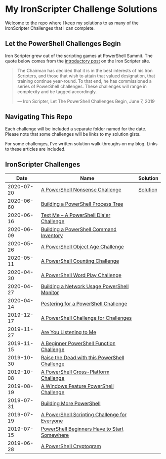 # My IronScripter Challenge Solutions

Welcome to the repo where I keep my solutions to as many of the IronScripter Challenges that I can complete.

## Let the PowerShell Challenges Begin

Iron Scripter grew out of the scripting games at PowerShell Summit.
The quote below comes from the [introductory post][IronScripter] on the Iron Scripter site.

> The Chairman has decided that it is in the best interests of his Iron Scripters,
> and those that wish to attain that valued designation, that training continue year-round.
> To that end, he has commissioned a series of PowerShell challenges.
> These challenges will range in complexity and be tagged accordingly.
>
> — Iron Scripter, Let The PowerShell Challenges Begin, June 7, 2019

[IronScripter]: https://ironscripter.us/let-the-powershell-challenges-begin/

## Navigating This Repo

Each challenge will be included a separate folder named for the date.
Please note that some challenges will be links to my solution gists.

For some challenges, I've written solution walk-throughs on my blog.
Links to these articles are included.

## IronScripter Challenges

|Date|Name|Solution|
|-|-|-|
|2020-07-20|[A PowerShell Nonsense Challenge][20200720]|[Solution](2020-07-20/)|
|2020-06-60|[Building a PowerShell Process Tree][20200620]||
|2020-06-16|[Text Me – A PowerShell Dialer Challenge][20200616]||
|2020-06-09|[Building a PowerShell Command Inventory][20200609]||
|2020-05-26|[A PowerShell Object Age Challenge][20200526]||
|2020-05-11|[A PowerShell Counting Challenge][20200511]||
|2020-04-30|[A PowerShell Word Play Challenge][20200430]||
|2020-04-27|[Building a Network Usage PowerShell Monitor][20200427]||
|2020-04-14|[Pestering for a PowerShell Challenge][20200414]||
|2019-12-17|[A PowerShell Challenge for Challenges][20191217]||
|2019-11-27|[Are You Listening to Me][20191127]||
|2019-11-15|[A Beginner PowerShell Function Challenge][20191115]||
|2019-10-30|[Raise the Dead with this PowerShell Challenge][20191030]||
|2019-10-08|[A PowerShell Cross-Platform Challenge][20191008]||
|2019-08-19|[A Windows Feature PowerShell Challenge][20190819]||
|2019-07-31|[Building More PowerShell][20190731]||
|2019-07-19|[A PowerShell Scripting Challenge for Everyone][20191719]||
|2019-07-15|[PowerShell Beginners Have to Start Somewhere][20190715]||
|2019-06-28|[A PowerShell Cryptogram][20190628]||

[20200720]: https://ironscripter.us/a-powershell-nonsense-challenge/
[20200620]: https://ironscripter.us/building-a-powershell-process-tree/
[20200616]: https://ironscripter.us/text-me-a-powershell-dialer-challenge/
[20200609]: https://ironscripter.us/building-a-powershell-command-inventory/
[20200526]: https://ironscripter.us/a-powershell-object-age-challenge/
[20200511]: https://ironscripter.us/a-powershell-counting-challenge/
[20200430]: https://ironscripter.us/a-powershell-word-play-challenge/
[20200427]: https://ironscripter.us/building-a-network-usage-powershell-monitor/
[20200414]: https://ironscripter.us/pestering-for-a-powershell-challenge/
[20191217]: https://ironscripter.us/a-powershell-challenge-for-challenges/
[20191127]: https://ironscripter.us/are-you-listening-to-me/
[20191115]: https://ironscripter.us/a-beginner-powershell-function-challenge/
[20191030]: https://ironscripter.us/raise-the-dead-with-this-powershell-challenge/
[20191008]: https://ironscripter.us/a-powershell-cross-platform-challenge/
[20190819]: https://ironscripter.us/a-windows-feature-powershell-challenge/
[20190731]: https://ironscripter.us/building-more-powershell/
[20191719]: https://ironscripter.us/a-powershell-scripting-challenge-for-everyone/
[20190715]: https://ironscripter.us/powershell-beginners-have-to-start-somewhere/
[20190628]: https://ironscripter.us/a-powershell-cryptogram/